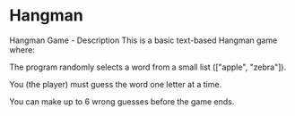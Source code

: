 # Hangman
Hangman Game - Description
This is a basic text-based Hangman game where:

The program randomly selects a word from a small list (["apple", "zebra"]).

You (the player) must guess the word one letter at a time.

You can make up to 6 wrong guesses before the game ends.

